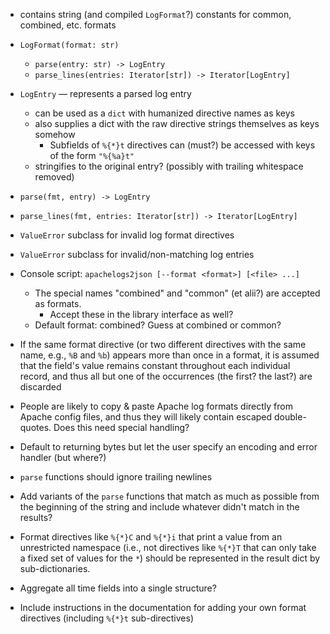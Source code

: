 - contains string (and compiled `LogFormat`?) constants for common, combined,
  etc. formats
- `LogFormat(format: str)`
    - `parse(entry: str) -> LogEntry`
    - `parse_lines(entries: Iterator[str]) -> Iterator[LogEntry]`
- `LogEntry` — represents a parsed log entry
    - can be used as a `dict` with humanized directive names as keys
    - also supplies a dict with the raw directive strings themselves as keys
      somehow
        - Subfields of `%{*}t` directives can (must?) be accessed with keys of
          the form `"%{%a}t"`
    - stringifies to the original entry? (possibly with trailing whitespace
      removed)
- `parse(fmt, entry) -> LogEntry`
- `parse_lines(fmt, entries: Iterator[str]) -> Iterator[LogEntry]`
- `ValueError` subclass for invalid log format directives
- `ValueError` subclass for invalid/non-matching log entries
- Console script: `apachelogs2json [--format <format>] [<file> ...]`
    - The special names "combined" and "common" (et alii?) are accepted as
      formats.
        - Accept these in the library interface as well?
    - Default format: combined?  Guess at combined or common?

- If the same format directive (or two different directives with the same name,
  e.g., `%B` and `%b`) appears more than once in a format, it is assumed that
  the field's value remains constant throughout each individual record, and
  thus all but one of the occurrences (the first? the last?) are discarded

- People are likely to copy & paste Apache log formats directly from Apache
  config files, and thus they will likely contain escaped double-quotes.  Does
  this need special handling?

- Default to returning bytes but let the user specify an encoding and error
  handler (but where?)

- `parse` functions should ignore trailing newlines

- Add variants of the `parse` functions that match as much as possible from the
  beginning of the string and include whatever didn't match in the results?

- Format directives like `%{*}C` and `%{*}i` that print a value from an
  unrestricted namespace (i.e., not directives like `%{*}T` that can only take
  a fixed set of values for the `*`) should be represented in the result dict
  by sub-dictionaries.

- Aggregate all time fields into a single structure?

- Include instructions in the documentation for adding your own format
  directives (including `%{*}t` sub-directives)
